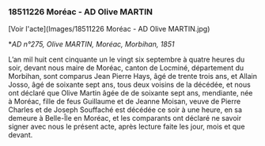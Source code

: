 ### 18511226 Moréac - AD Olive MARTIN

[Voir l'acte](Images/18511226 Moréac - AD Olive MARTIN.jpg)

**AD n°275, Olive MARTIN, Moréac, Morbihan, 1851*

L’an mil huit cent cinquante un le vingt six septembre à quatre heures du soir, devant nous maire de Moréac, canton de Locminé, département du Morbihan, sont comparus Jean Pierre Hays, âgé de trente trois ans, et Allain Josso, âgé de soixante sept ans, tous deux voisins de la décédée, et nous ont déclaré que Olive Martin âgée de de soixante sept ans, mendiante, née à Moréac, fille de feus Guillaume et de Jeanne Moisan, veuve de Pierre Charles et de Joseph Souffaché est décédée ce soir à une heure, en sa demeure à Belle-Île en Moréac, et les comparants ont déclaré ne savoir signer avec nous le présent acte, après lecture faite les jour, mois et que devant.